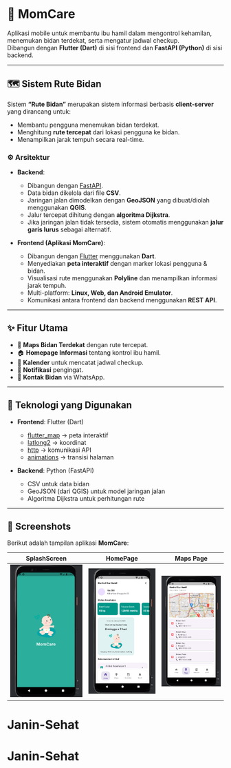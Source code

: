 # 🌸 MomCare

Aplikasi mobile untuk membantu ibu hamil dalam mengontrol kehamilan, menemukan bidan terdekat, serta mengatur jadwal checkup.  
Dibangun dengan **Flutter (Dart)** di sisi frontend dan **FastAPI (Python)** di sisi backend.

---

## 🗺️ Sistem Rute Bidan
Sistem **“Rute Bidan”** merupakan sistem informasi berbasis **client-server** yang dirancang untuk:
- Membantu pengguna menemukan bidan terdekat.
- Menghitung **rute tercepat** dari lokasi pengguna ke bidan.
- Menampilkan jarak tempuh secara real-time.

### ⚙️ Arsitektur
- **Backend**:  
  - Dibangun dengan [FastAPI](https://fastapi.tiangolo.com/).  
  - Data bidan dikelola dari file **CSV**.  
  - Jaringan jalan dimodelkan dengan **GeoJSON** yang dibuat/diolah menggunakan **QGIS**.  
  - Jalur tercepat dihitung dengan **algoritma Dijkstra**.  
  - Jika jaringan jalan tidak tersedia, sistem otomatis menggunakan **jalur garis lurus** sebagai alternatif.

- **Frontend (Aplikasi MomCare)**:  
  - Dibangun dengan [Flutter](https://flutter.dev/) menggunakan **Dart**.  
  - Menyediakan **peta interaktif** dengan marker lokasi pengguna & bidan.  
  - Visualisasi rute menggunakan **Polyline** dan menampilkan informasi jarak tempuh.  
  - Multi-platform: **Linux, Web, dan Android Emulator**.  
  - Komunikasi antara frontend dan backend menggunakan **REST API**.

---

## ✨ Fitur Utama
- 📍 **Maps Bidan Terdekat** dengan rute tercepat.
- 🏠 **Homepage Informasi** tentang kontrol ibu hamil.
- 📅 **Kalender** untuk mencatat jadwal checkup.
- 🔔 **Notifikasi** pengingat.
- 💬 **Kontak Bidan** via WhatsApp.

---

## 🚀 Teknologi yang Digunakan
- **Frontend**: Flutter (Dart)  
  - [flutter_map](https://pub.dev/packages/flutter_map) → peta interaktif  
  - [latlong2](https://pub.dev/packages/latlong2) → koordinat  
  - [http](https://pub.dev/packages/http) → komunikasi API  
  - [animations](https://pub.dev/packages/animations) → transisi halaman  

- **Backend**: Python (FastAPI)  
  - CSV untuk data bidan  
  - GeoJSON (dari QGIS) untuk model jaringan jalan  
  - Algoritma Dijkstra untuk perhitungan rute  

---

## 📱 Screenshots

Berikut adalah tampilan aplikasi **MomCare**:

| SplashScreen | HomePage | Maps Page |
|--------------|----------|-----------|
| <img src="assets/main.png" alt="SplashScreen" width="250"/> | <img src="assets/homepage.png" alt="HomePage" width="250"/> | <img src="assets/maps.png" alt="MapsPage" width="250"/> |
# Janin-Sehat
# Janin-Sehat
